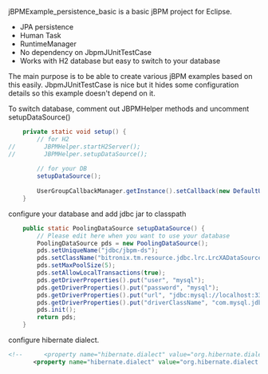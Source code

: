 jBPMExample_persistence_basic is a basic jBPM project for Eclipse. 

- JPA persistence
- Human Task
- RuntimeManager
- No dependency on JbpmJUnitTestCase
- Works with H2 database but easy to switch to your database

The main purpose is to be able to create various jBPM examples based on this easily. JbpmJUnitTestCase is nice but it hides some configuration details so this example doesn't depend on it.

To switch database, comment out JBPMHelper methods and uncomment setupDataSource()

```java
    private static void setup() {
        // for H2
//        JBPMHelper.startH2Server();
//        JBPMHelper.setupDataSource();
        
        // for your DB
        setupDataSource();
        
        UserGroupCallbackManager.getInstance().setCallback(new DefaultUserGroupCallbackImpl());
    }
```
configure your database and add jdbc jar to classpath

```java
    public static PoolingDataSource setupDataSource() {
        // Please edit here when you want to use your database
        PoolingDataSource pds = new PoolingDataSource();
        pds.setUniqueName("jdbc/jbpm-ds");
        pds.setClassName("bitronix.tm.resource.jdbc.lrc.LrcXADataSource");
        pds.setMaxPoolSize(5);
        pds.setAllowLocalTransactions(true);
        pds.getDriverProperties().put("user", "mysql");
        pds.getDriverProperties().put("password", "mysql");
        pds.getDriverProperties().put("url", "jdbc:mysql://localhost:3306/testbrms531");
        pds.getDriverProperties().put("driverClassName", "com.mysql.jdbc.Driver");
        pds.init();
        return pds;
    }
```

configure hibernate dialect.
```xml
<!--      <property name="hibernate.dialect" value="org.hibernate.dialect.H2Dialect"/>  -->
       <property name="hibernate.dialect" value="org.hibernate.dialect.MySQL5InnoDBDialect"/>
```
